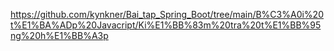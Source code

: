 https://github.com/kynkner/Bai_tap_Spring_Boot/tree/main/B%C3%A0i%20t%E1%BA%ADp%20Javacript/Ki%E1%BB%83m%20tra%20t%E1%BB%95ng%20h%E1%BB%A3p
